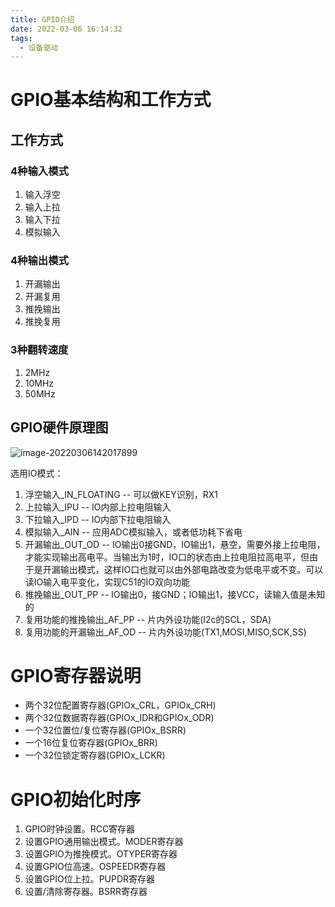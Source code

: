 ```yaml
---
title: GPIO介绍
date: 2022-03-06 16:14:32
tags:
  - 设备驱动
---
```


# GPIO基本结构和工作方式
## 工作方式
### 4种输入模式
1. 输入浮空
2. 输入上拉
3. 输入下拉
4. 模拟输入
### 4种输出模式
1. 开漏输出
2. 开漏复用
3. 推挽输出
4. 推挽复用
### 3种翻转速度
1. 2MHz
2. 10MHz
3. 50MHz
## GPIO硬件原理图
![image-20220306142017899](/home/alex/.config/Typora/typora-user-images/image-20220306142017899.png)

选用IO模式：

1. 浮空输入_IN_FLOATING -- 可以做KEY识别，RX1
2. 上拉输入_IPU -- IO内部上拉电阻输入
3. 下拉输入_IPD -- IO内部下拉电阻输入
4. 模拟输入_AIN -- 应用ADC模拟输入，或者低功耗下省电
5. 开漏输出_OUT_OD -- IO输出0接GND，IO输出1，悬空，需要外接上拉电阻，才能实现输出高电平。当输出为1时，IO口的状态由上拉电阻拉高电平，但由于是开漏输出模式，这样IO口也就可以由外部电路改变为低电平或不变。可以读IO输入电平变化，实现C51的IO双向功能
6. 推挽输出_OUT_PP -- IO输出0，接GND；IO输出1，接VCC，读输入值是未知的
7. 复用功能的推挽输出_AF_PP -- 片内外设功能(I2c的SCL，SDA)
8. 复用功能的开漏输出_AF_OD -- 片内外设功能(TX1,MOSI,MISO,SCK,SS)

# GPIO寄存器说明

- 两个32位配置寄存器(GPIOx_CRL，GPIOx_CRH)
- 两个32位数据寄存器(GPIOx_IDR和GPIOx_ODR)
- 一个32位置位/复位寄存器(GPIOx_BSRR)
- 一个16位复位寄存器(GPIOx_BRR)
- 一个32位锁定寄存器(GPIOx_LCKR)

# GPIO初始化时序
1. GPIO时钟设置。RCC寄存器
1. 设置GPIO通用输出模式。MODER寄存器
1. 设置GPIO为推挽模式。OTYPER寄存器
1. 设置GPIO位高速。OSPEEDR寄存器
1. 设置GPIO位上拉。PUPDR寄存器
1. 设置/清除寄存器。BSRR寄存器
